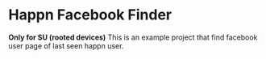 # Happn Facebook Finder

<b>Only for SU (rooted devices)</b>
This is an example project that find facebook user page of last seen happn user.



